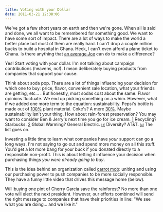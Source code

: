 ```yaml
---
title: Voting with your Dollar
date: 2011-03-21 12:38:06
---
```


We've got a few short years on earth and then we're gone. When all is said and done, we all want to be remembered for something good. We want to have some sort of impact. There are a lot of ways to make the world a better place but most of them are really hard. I can't drop a couple million bucks to build a hospital in Ghana. Heck, I can't even afford a plane ticket to Ghana. Is there anything that [an average Joe][1] can do to make a difference?

 [1]: http://bryanbraun.com/about/ "About Bryan Braun"

Yes! Start voting with your dollar. I'm not talking about campaign contributions (heavens, no!). I mean deliberately buying products from companies that support your cause.

Think about soda pop. There are a lot of things influencing your decision for which one to buy: price, flavor, convenient sale location, what your friends are getting, etc... . But honestly, most sodas cost about the same. Flavor opinions fluctuate. We end up picking something on a whim. However, what if we added one more term to the equation: sustainability. Pepsi's bottle is made out of <a href="http://www.escapistmagazine.com/news/view/108560-Pepsi-Will-Soon-Make-All-Bottles-from-Plants" target="_blank" title="Pepsi's 100% Plant Bottles">100%</a> plant material. Coke's? A mere <a href="http://www.thecoca-colacompany.com/dynamic/press_center/2009/05/the-coca-cola-company-introduces-innovative-bottle-made-from-renewable-recyclable-plant-based-plasti-1.html" target="_blank" title="Coke bottles 30% Plant">30%</a>. Maybe sustainability isn't your thing. How about rain-forest preservation? You may want to consider Ben & Jerry's next time you go for ice cream. <a href="http://www.chron.com/CDA/archives/archive.mpl?id=1992_1063355" style="font-size: xx-small;" target="_blank" title="Ben & Jerrys Rainforest">[1]</a> Recycling? Starbucks. <a href="http://www.fool.com/investing/general/2009/01/09/fool-awards-most-socially-responsible-company.aspx" style="font-size: xx-small;" target="_blank" title="Starbucks Recycles">[2]</a> Global Warming? General Electric. <a href="http://www.mainstreet.com/slideshow/smart-spending/10-socially-responsible-companies" style="font-size: xx-small;" target="_blank" title="GE against Global Warming">[3]</a> Diversity? AT&T. <a href="http://www.mainstreet.com/slideshow/smart-spending/10-socially-responsible-companies" style="font-size: xx-small;" target="_blank" title="AT&T and Diversity">[4]</a> The list goes on.

Investing a little time to learn what companies have *your* support can go a long ways. I'm not saying to go out and spend more money on all this stuff. You'd get a lot more bang for your buck if you donated directly to a responsible non-profit. This is about letting it influence your decision when purchasing things *you were already going to buy*.

This is the idea behind an organization called [carrot mob][2]: uniting and using our purchasing power to push companies to be more socially responsible. They have a funny little video that drives this message home (below).

 [2]: http://carrotmob.org/ "Carrot Mob"

<p style="text-align: center;">
</p>

Will buying one pint of Cherry Garcia save the rainforest? No more than one vote will elect the next president. However, our efforts combined will send the right message to companies that have their priorities in line: "We see what you are doing... and we like it."
